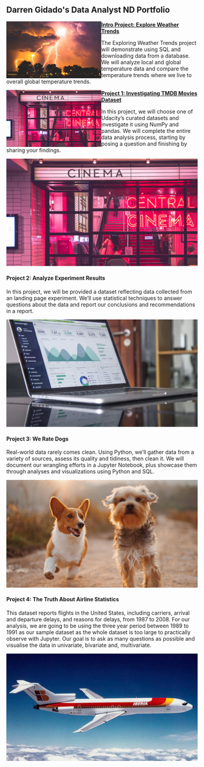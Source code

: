 ## Darren Gidado's Data Analyst ND Portfolio

<img align="left" width="250" height="150" img src="images/output_2_0.png"> **[Intro Project: Explore Weather Trends](https://github.com/ags911/udacity-dand/blob/main/Project%200%20-%20Explore%20Weather%20Trends/Project%200%20-%20Exploring%20Weather%20Trends.ipynb)**

The Exploring Weather Trends project will demonstrate using SQL and downloading data from a database. We will analyze local and global temperature data and compare the temperature trends where we live to overall global temperature trends.

<img align="left" width="250" height="150" img src="images/output_4_0.png"> **[Project 1: Investigating TMDB Movies Dataset](https://github.com/ags911/udacity-dand/blob/main/Project%200%20-%20Explore%20Weather%20Trends/Project%200%20-%20Exploring%20Weather%20Trends.ipynb)**

In this project, we will choose one of Udacity’s curated datasets and investigate it using NumPy and pandas. We will complete the entire data analysis process, starting by posing a question and finishing by sharing your findings.

![png](images/output_4_0.png)

#### Project 2: Analyze Experiment Results

In this project, we will be provided a dataset reflecting data collected from an landing page experiment. We’ll use statistical techniques to answer questions about the data and report our conclusions and recommendations in a report.

![png](images/output_6_0.png)

#### Project 3: We Rate Dogs

Real-world data rarely comes clean. Using Python, we’ll gather data from a variety of sources, assess its quality and tidiness, then clean it. We will document our wrangling efforts in a Jupyter Notebook, plus showcase them through analyses and visualizations using Python and SQL.

![png](images/output_8_0.png)

#### Project 4: The Truth About Airline Statistics

This dataset reports flights in the United States, including carriers, arrival and departure delays, and reasons for delays, from 1987 to 2008. For our analysis, we are going to be using the three year period between 1989 to 1991 as our sample dataset as the whole dataset is too large to practically observe with Jupyter. Our goal is to ask as many questions as possible and visualise the data in univariate, bivariate and, multivariate.

![png](images/output_10_0.png)
